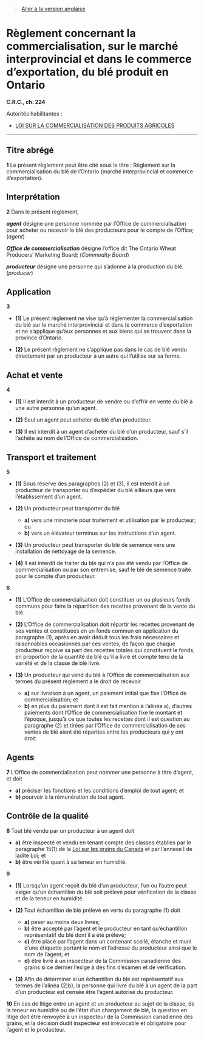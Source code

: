 > [Aller à la version anglaise](/en/Regulations/Consolidated%20Regulations%20of%20Canada/201-300/C.R.C.,%20c.%20224.md)

# Règlement concernant la commercialisation, sur le marché interprovincial et dans le commerce d’exportation, du blé produit en Ontario

**C.R.C., ch. 224**

Autorités habilitantes : 
- [LOI SUR LA COMMERCIALISATION DES PRODUITS AGRICOLES](/fr/Lois/Lois%20révisées%20du%20Canada/A/A-6.md)

----------



## Titre abrégé


**1** Le présent règlement peut être cité sous le titre : Règlement sur la commercialisation du blé de l’Ontario (marché interprovincial et commerce d’exportation).




## Interprétation


**2** Dans le présent règlement,

***agent*** désigne une personne nommée par l’Office de commercialisation pour acheter ou recevoir le blé des producteurs pour le compte de l’Office; (*agent*)

***Office de commercialisation*** désigne l’office dit The Ontario Wheat Producers’ Marketing Board; (*Commodity Board*)

***producteur*** désigne une personne qui s’adonne à la production du blé. (*producer*)




## Application


**3** 

- **(1)** Le présent règlement ne vise qu’à réglementer la commercialisation du blé sur le marché interprovincial et dans le commerce d’exportation et ne s’applique qu’aux personnes et aux biens qui se trouvent dans la province d’Ontario.

- **(2)** Le présent règlement ne s’applique pas dans le cas de blé vendu directement par un producteur à un autre qui l’utilise sur sa ferme.




## Achat et vente


**4** 

- **(1)** Il est interdit à un producteur de vendre ou d’offrir en vente du blé à une autre personne qu’un agent.

- **(2)** Seul un agent peut acheter du blé d’un producteur.

- **(3)** Il est interdit à un agent d’acheter du blé d’un producteur, sauf s’il l’achète au nom de l’Office de commercialisation.




## Transport et traitement


**5** 

- **(1)** Sous réserve des paragraphes (2) et (3), il est interdit à un producteur de transporter ou d’expédier du blé ailleurs que vers l’établissement d’un agent.

- **(2)** Un producteur peut transporter du blé
	- **a)** vers une minoterie pour traitement et utilisation par le producteur; ou
	- **b)** vers un élévateur terminus sur les instructions d’un agent.

- **(3)** Un producteur peut transporter du blé de semence vers une installation de nettoyage de la semence.

- **(4)** Il est interdit de traiter du blé qui n’a pas été vendu par l’Office de commercialisation ou par son entremise, sauf le blé de semence traité pour le compte d’un producteur.



**6** 

- **(1)** L’Office de commercialisation doit constituer un ou plusieurs fonds communs pour faire la répartition des recettes provenant de la vente du blé.

- **(2)** L’Office de commercialisation doit répartir les recettes provenant de ses ventes et constituées en un fonds commun en application du paragraphe (1), après en avoir déduit tous les frais nécessaires et raisonnables occasionnés par ces ventes, de façon que chaque producteur reçoive sa part des recettes totales qui constituent le fonds, en proportion de la quantité de blé qu’il a livré et compte tenu de la variété et de la classe de blé livré.

- **(3)** Un producteur qui vend du blé à l’Office de commercialisation aux termes du présent règlement a le droit de recevoir
	- **a)** sur livraison à un agent, un paiement initial que fixe l’Office de commercialisation; et
	- **b)** en plus du paiement dont il est fait mention à l’alinéa a), d’autres paiements dont l’Office de commercialisation fixe le montant et l’époque, jusqu’à ce que toutes les recettes dont il est question au paragraphe (2) et tirées par l’Office de commercialisation de ses ventes de blé aient été réparties entre les producteurs qui y ont droit.




## Agents


**7** L’Office de commercialisation peut nommer une personne à titre d’agent, et doit
- **a)** préciser les fonctions et les conditions d’emploi de tout agent; et
- **b)** pourvoir à la rémunération de tout agent.




## Contrôle de la qualité


**8** Tout blé vendu par un producteur à un agent doit
- **a)** être inspecté et vendu en tenant compte des classes établies par le paragraphe 15(1) de la [Loi sur les grains du Canada](/fr/Lois/Lois%20révisées%20du%20Canada/G/G-10.md) et par l’annexe I de ladite Loi; et
- **b)** être vérifié quant à sa teneur en humidité.



**9** 

- **(1)** Lorsqu’un agent reçoit du blé d’un producteur, l’un ou l’autre peut exiger qu’un échantillon du blé soit prélevé pour vérification de la classe et de la teneur en humidité.

- **(2)** Tout échantillon de blé prélevé en vertu du paragraphe (1) doit
	- **a)** peser au moins deux livres;
	- **b)** être accepté par l’agent et le producteur en tant qu’échantillon représentatif du blé dont il a été prélevé;
	- **c)** être placé par l’agent dans un contenant scellé, étanche et muni d’une étiquette portant le nom et l’adresse du producteur ainsi que le nom de l’agent; et
	- **d)** être livré à un inspecteur de la Commission canadienne des grains si ce dernier l’exige à des fins d’examen et de vérification.

- **(3)** Afin de déterminer si un échantillon du blé est représentatif aux termes de l’alinéa (2)b), la personne qui livre du blé à un agent de la part d’un producteur est censée être l’agent autorisé du producteur.



**10** En cas de litige entre un agent et un producteur au sujet de la classe, de la teneur en humidité ou de l’état d’un chargement de blé, la question en litige doit être renvoyée à un inspecteur de la Commission canadienne des grains, et la décision dudit inspecteur est irrévocable et obligatoire pour l’agent et le producteur.


